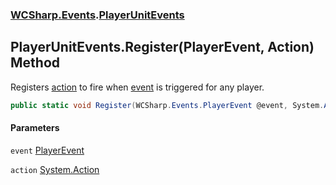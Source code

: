 ### [WCSharp.Events](WCSharp.Events.md 'WCSharp.Events').[PlayerUnitEvents](WCSharp.Events.PlayerUnitEvents.md 'WCSharp.Events.PlayerUnitEvents')

## PlayerUnitEvents.Register(PlayerEvent, Action) Method

Registers [action](WCSharp.Events.PlayerUnitEvents.Register(WCSharp.Events.PlayerEvent,System.Action).md#WCSharp.Events.PlayerUnitEvents.Register(WCSharp.Events.PlayerEvent,System.Action).action 'WCSharp.Events.PlayerUnitEvents.Register(WCSharp.Events.PlayerEvent, System.Action).action') to fire when [event](WCSharp.Events.PlayerUnitEvents.Register(WCSharp.Events.PlayerEvent,System.Action).md#WCSharp.Events.PlayerUnitEvents.Register(WCSharp.Events.PlayerEvent,System.Action).event 'WCSharp.Events.PlayerUnitEvents.Register(WCSharp.Events.PlayerEvent, System.Action).event') is triggered for any player.

```csharp
public static void Register(WCSharp.Events.PlayerEvent @event, System.Action action);
```
#### Parameters

<a name='WCSharp.Events.PlayerUnitEvents.Register(WCSharp.Events.PlayerEvent,System.Action).event'></a>

`event` [PlayerEvent](WCSharp.Events.PlayerEvent.md 'WCSharp.Events.PlayerEvent')

<a name='WCSharp.Events.PlayerUnitEvents.Register(WCSharp.Events.PlayerEvent,System.Action).action'></a>

`action` [System.Action](https://docs.microsoft.com/en-us/dotnet/api/System.Action 'System.Action')